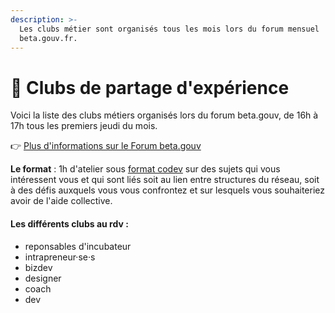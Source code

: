 ```yaml
---
description: >-
  Les clubs métier sont organisés tous les mois lors du forum mensuel
  beta.gouv.fr.
---
```


# 👐 Clubs de partage d'expérience

Voici la liste des clubs métiers organisés lors du forum beta.gouv, de 16h à 17h tous les premiers jeudi du mois.

👉 [Plus d'informations sur le Forum beta.gouv](https://doc.incubateur.net/communaute/travailler-a-beta-gouv/actions-transverses/rituels/seminaire)&#x20;

**Le format** : 1h d'atelier sous [format codev](https://www.google.com/url?q=https://bloculus.com/fast-codev-30-min-pour-resoudre-probleme/\&sa=D\&source=calendar\&usd=2\&usg=AOvVaw1h2JUyLyJLX66AQar5iZ0e) sur des sujets qui vous intéressent vous et qui sont liés soit au lien entre structures du réseau, soit à des défis auxquels vous vous confrontez et sur lesquels vous souhaiteriez avoir de l'aide collective.&#x20;

#### Les différents clubs au rdv :&#x20;

* reponsables d'incubateur
* intrapreneur·se·s
* bizdev
* designer
* coach
* dev

